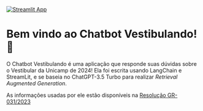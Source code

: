 [![Streamlit App](https://static.streamlit.io/badges/streamlit_badge_black_white.svg)]([URL_TO_YOUR_APP](https://chatvest.streamlit.app/))
# Bem vindo ao Chatbot Vestibulando! 📖
O Chatbot Vestibulando é uma aplicação que responde suas dúvidas sobre o Vestibular da Unicamp de 2024!
Ela foi escrita usando LangChain e StreamLit, e se baseia no ChatGPT-3.5 Turbo para realizar _Retrieval Augmented Generation_.

As informações usadas por ele estão disponíveis na [Resolução GR-031/2023](https://www.pg.unicamp.br/norma/31594/0)
